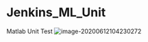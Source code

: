 # Jenkins_ML_Unit
Matlab Unit Test
![image-20200612104230272](./resouce/image-20200612104230272.png)
